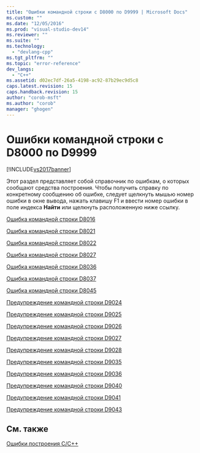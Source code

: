 ```yaml
---
title: "Ошибки командной строки с D8000 по D9999 | Microsoft Docs"
ms.custom: ""
ms.date: "12/05/2016"
ms.prod: "visual-studio-dev14"
ms.reviewer: ""
ms.suite: ""
ms.technology: 
  - "devlang-cpp"
ms.tgt_pltfrm: ""
ms.topic: "error-reference"
dev_langs: 
  - "C++"
ms.assetid: d02ec7df-26a5-4198-ac92-87b29ec9d5c8
caps.latest.revision: 15
caps.handback.revision: 15
author: "corob-msft"
ms.author: "corob"
manager: "ghogen"
---
```

# Ошибки командной строки с D8000 по D9999
[!INCLUDE[vs2017banner](../../assembler/inline/includes/vs2017banner.md)]

Этот раздел представляет собой справочник по ошибкам, о которых сообщают средства построения.  Чтобы получить справку по конкретному сообщению об ошибке, следует щелкнуть мышью номер ошибки в окне вывода, нажать клавишу F1 и ввести номер ошибки в поле индекса **Найти** или щелкнуть расположенную ниже ссылку.  
  
 [Ошибка командной строки D8016](../Topic/Command-Line%20Error%20D8016.md)  
  
 [Ошибка командной строки D8021](../../error-messages/tool-errors/command-line-error-d8021.md)  
  
 [Ошибка командной строки D8022](../Topic/Command-Line%20Error%20D8022.md)  
  
 [Ошибка командной строки D8027](../../error-messages/tool-errors/command-line-error-d8027.md)  
  
 [Ошибка командной строки D8036](../../error-messages/tool-errors/command-line-error-d8036.md)  
  
 [Ошибка командной строки D8037](../../error-messages/tool-errors/command-line-error-d8037.md)  
  
 [Ошибка командной строки D8045](../Topic/Command-Line%20Error%20D8045.md)  
  
 [Предупреждение командной строки D9024](../../error-messages/tool-errors/command-line-warning-d9024.md)  
  
 [Предупреждение командной строки D9025](../../error-messages/tool-errors/command-line-warning-d9025.md)  
  
 [Предупреждение командной строки D9026](../../error-messages/tool-errors/command-line-warning-d9026.md)  
  
 [Предупреждение командной строки D9027](../../error-messages/tool-errors/command-line-warning-d9027.md)  
  
 [Предупреждение командной строки D9028](../../error-messages/tool-errors/command-line-warning-d9028.md)  
  
 [Предупреждение командной строки D9035](../../error-messages/tool-errors/command-line-warning-d9035.md)  
  
 [Предупреждение командной строки D9036](../../error-messages/tool-errors/command-line-warning-d9036.md)  
  
 [Предупреждение командной строки D9040](../../error-messages/tool-errors/command-line-warning-d9040.md)  
  
 [Предупреждение командной строки D9041](../../error-messages/tool-errors/command-line-warning-d9041.md)  
  
 [Предупреждение командной строки D9043](../Topic/Command-Line%20Warning%20D9043.md)  
  
## См. также  
 [Ошибки построения C\/C\+\+](../../error-messages/compiler-errors-1/c-cpp-build-errors.md)